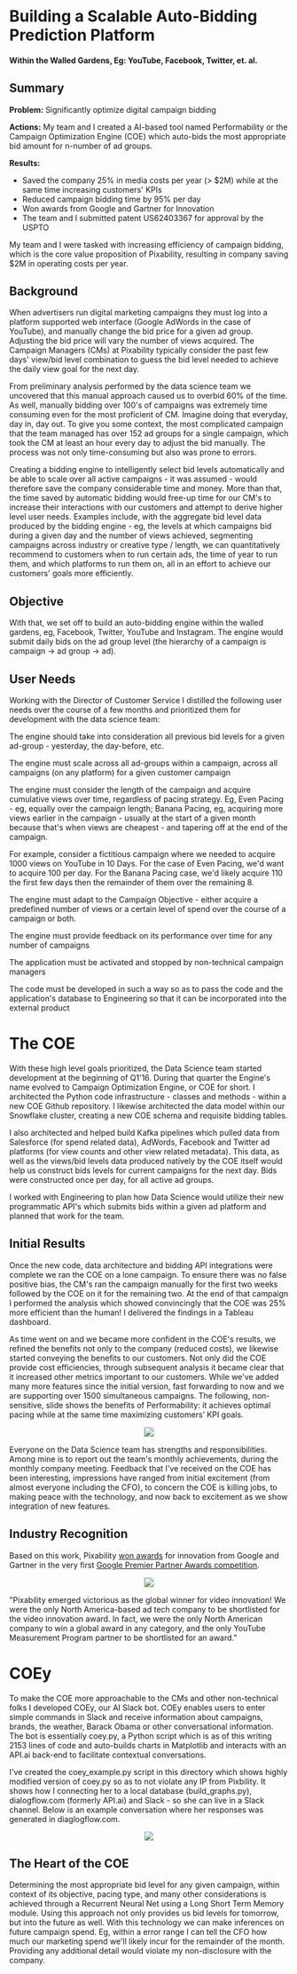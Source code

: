 # Building a Scalable Auto-Bidding Prediction Platform
#### Within the Walled Gardens, Eg: YouTube, Facebook, Twitter, et. al.

## Summary

**Problem:** Significantly optimize digital campaign bidding

**Actions:** My team and I created a AI-based tool named Performability or the Campaign Optimization Engine (COE) which auto-bids the most appropriate bid amount for n-number of ad groups.

**Results:**
* Saved the company 25% in media costs per year (> $2M) while at the same time increasing customers' KPIs
* Reduced campaign bidding time by 95% per day
* Won awards from Google and Gartner for Innovation
* The team and I submitted patent US62403367 for approval by the USPTO


My team and I were tasked with increasing efficiency of campaign bidding, which is the core value proposition of Pixability, resulting in company saving $2M in operating costs per year.


## Background

When advertisers run digital marketing campaigns they must log into a platform supported web interface (Google AdWords in the case of YouTube), and manually change the bid price for a given ad group. Adjusting the bid price will vary the number of views acquired. The Campaign Managers (CMs) at Pixability typically consider the past few days' view/bid level combination to guess the bid level needed to achieve the daily view goal for the next day. 


From preliminary analysis performed by the data science team we uncovered that this manual approach caused us to overbid 60% of the time. As well, manually bidding over 100's of campaigns was extremely time consuming even for the most proficient of CM. Imagine doing that everyday, day in, day out. To give you some context, the most complicated campaign that the team managed has over 152 ad groups for a single campaign, which took the CM at least an hour every day to adjust the bid manually. The process was not only time-consuming but also was prone to errors.


Creating a bidding engine to intelligently select bid levels automatically and be able to scale over all active campaigns - it was assumed - would therefore save the company considerable time and money. More than that, the time saved by automatic bidding would free-up time for our CM's to increase their interactions with our customers and attempt to derive higher level user needs. Examples include, with the aggregate bid level data produced by the bidding engine - eg, the levels at which campaigns bid during a given day and the number of views achieved, segmenting campaigns across industry or creative type / length, we can quantitatively recommend to customers when to run certain ads, the time of  year to run them, and which platforms to run them on, all in an effort to achieve our customers' goals more efficiently.



## Objective

With that, we set off to build an auto-bidding engine within the walled gardens, eg, Facebook, Twitter, YouTube and Instagram. The engine would submit daily bids on the ad group level (the hierarchy of a campaign is campaign -> ad group -> ad). 



## User Needs

Working with the Director of Customer Service I distilled the following user needs over the course of a few months and prioritized them for development with the data science team:

The engine should take into consideration all previous bid levels for a given ad-group - yesterday, the day-before, etc.

The engine must scale across all ad-groups within a campaign, across all campaigns (on any platform) for a given customer campaign

The engine must consider the length of the campaign and acquire cumulative views over time, regardless of pacing strategy. Eg, Even Pacing - eg, equally over the campaign length; Banana Pacing, eg, acquiring more views earlier in the campaign - usually at the start of a given month because that's when views are cheapest - and tapering off at the end of the campaign.

For example, consider a fictitious campaign where we needed to acquire 1000 views on YouTube in 10 Days. For the case of Even Pacing, we'd want to acquire 100 per day. For the Banana Pacing case, we'd likely acquire 110 the first few days then the remainder of them over the remaining 8.

The engine must adapt to the Campaign Objective - either acquire a predefined number of views or a certain level of spend over the course of a campaign or both.

The engine must provide feedback on its performance over time for any number of  campaigns

The application must be activated and stopped by non-technical campaign managers

The code must be developed in such a way so as to pass the code and the application's database to Engineering so that it can be incorporated into the external product



# The COE

With these high level goals prioritized, the Data Science team started development at the beginning of Q1'16. During that quarter the Engine's name evolved to Campaign Optimization Engine, or COE for short. I architected the Python code infrastructure - classes and methods - within a new COE Github repository. I likewise architected the data model within our Snowflake cluster, creating a new COE schema and requisite bidding tables. 


I also architected and helped build Kafka pipelines which pulled data from Salesforce (for spend related data), AdWords, Facebook and Twitter ad platforms (for view counts and other view related metadata). This data, as well as the views/bid levels data produced natively by the COE itself would help us construct bids levels for current campaigns for the next day. Bids were constructed once per day, for all active ad groups.


I worked with Engineering to plan how Data Science would utilize their new programmatic API's which submits bids within a given ad platform and planned that work for the team.



## Initial Results

Once the new code, data architecture and bidding API integrations were complete we ran the COE on a lone campaign. To ensure there was no false positive bias, the CM's ran the campaign manually for the first two weeks followed by the COE on it for the remaining two. At the end of that campaign I performed the analysis which showed convincingly that the COE was 25% more efficient than the human! I delivered the findings in a Tableau dashboard.

As time went on and we became more confident in the COE's results, we refined the benefits not only to the company (reduced costs), we likewise started conveying the benefits to our customers. Not only did the COE provide cost efficiencies, through subsequent analysis it became clear that it increased other metrics important to our customers. While we've added many more features since the initial version, fast forwarding to now and we are supporting over 1500 simultaneous campaigns. The following, non-sensitive, slide shows the benefits of Performability: it achieves optimal pacing while at the same time maximizing customers’ KPI goals. 

<p align="center">
  <img style="border:1px solid #d3d3d3" src="images/COE-VR.png">
</p>

Everyone on the Data Science team has strengths and responsibilities. Among mine is to report out the team's monthly achievements, during the monthly company meeting. Feedback that I've received on the COE has been interesting, impressions have ranged from initial excitement (from almost everyone including the CFO), to concern the COE is killing jobs, to making peace with the technology, and now back to excitement as we show integration of new features. 

## Industry Recognition

Based on this work, Pixability [won awards](https://www.pixability.com/google-awards-pixability-global-award-video-innovation/) for innovation from Google and Gartner in the very first [Google Premier Partner Awards competition](https://premierpartnerawards.withgoogle.com/en/winners).

<p align="center">
  <img style="border:1px solid #d3d3d3" src="images/pix_ds_awards.png">
</p>

"Pixability emerged victorious as the global winner for video innovation! We were the only North America-based ad tech company to be shortlisted for the video innovation award. In fact, we were the only North American company to win a global award in any category, and the only YouTube Measurement Program partner to be shortlisted for an award."

# COEy
To make the COE more approachable to the CMs and other non-technical folks I developed COEy, our AI Slack bot. COEy enables users to enter simple commands in Slack and receive information about campaigns, brands, the weather, Barack Obama or other conversational information. The bot is essentially coey.py, a Python script which is as of this writing 2153 lines of code and auto-builds charts in Matplotlib and interacts with an API.ai back-end to facilitate contextual conversations.

I've created the coey_example.py script in this directory which shows highly modified version of coey.py so as to not violate any IP from Pixbility. It shows how I connecting her to a local database (build_graphs.py), dialogflow.com (formerly API.ai) and Slack - so she can live in a Slack channel. Below is an example conversation where her responses was generated in diaglogflow.com.

<p align="center">
  <img src="images/coey_in_slack.png">
</p>

## The Heart of the COE

Determining the most appropriate bid level for any given campaign, within context of its objective, pacing type, and many other considerations is achieved through a Recurrent Neural Net using a Long Short Term Memory module. Using this approach not only provides us bid levels for tomorrow, but into the future as well. With this technology we can make inferences on future campaign spend. Eg, within a error range I can tell the CFO how much our marketing spend we'll likely incur for the remainder of the month. Providing any additional detail would violate my non-disclosure with the company.

